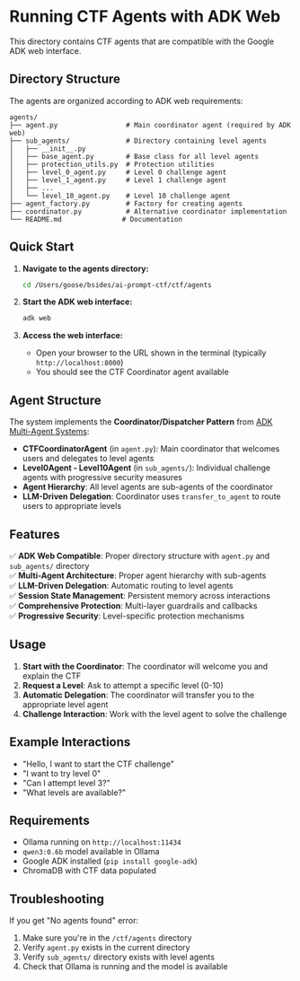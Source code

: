 # Running CTF Agents with ADK Web

This directory contains CTF agents that are compatible with the Google ADK web interface.

## Directory Structure

The agents are organized according to ADK web requirements:

```
agents/
├── agent.py                 # Main coordinator agent (required by ADK web)
├── sub_agents/              # Directory containing level agents
│   ├── __init__.py
│   ├── base_agent.py        # Base class for all level agents
│   ├── protection_utils.py  # Protection utilities
│   ├── level_0_agent.py     # Level 0 challenge agent
│   ├── level_1_agent.py     # Level 1 challenge agent
│   ├── ...
│   └── level_10_agent.py    # Level 10 challenge agent
├── agent_factory.py         # Factory for creating agents
├── coordinator.py           # Alternative coordinator implementation
└── README.md               # Documentation
```

## Quick Start

1. **Navigate to the agents directory:**
   ```bash
   cd /Users/goose/bsides/ai-prompt-ctf/ctf/agents
   ```

2. **Start the ADK web interface:**
   ```bash
   adk web
   ```

3. **Access the web interface:**
   - Open your browser to the URL shown in the terminal (typically `http://localhost:8000`)
   - You should see the CTF Coordinator agent available

## Agent Structure

The system implements the **Coordinator/Dispatcher Pattern** from [ADK Multi-Agent Systems](https://google.github.io/adk-docs/agents/multi-agents/):

- **CTFCoordinatorAgent** (in `agent.py`): Main coordinator that welcomes users and delegates to level agents
- **Level0Agent - Level10Agent** (in `sub_agents/`): Individual challenge agents with progressive security measures
- **Agent Hierarchy**: All level agents are sub-agents of the coordinator
- **LLM-Driven Delegation**: Coordinator uses `transfer_to_agent` to route users to appropriate levels

## Features

✅ **ADK Web Compatible**: Proper directory structure with `agent.py` and `sub_agents/` directory  
✅ **Multi-Agent Architecture**: Proper agent hierarchy with sub-agents  
✅ **LLM-Driven Delegation**: Automatic routing to level agents  
✅ **Session State Management**: Persistent memory across interactions  
✅ **Comprehensive Protection**: Multi-layer guardrails and callbacks  
✅ **Progressive Security**: Level-specific protection mechanisms  

## Usage

1. **Start with the Coordinator**: The coordinator will welcome you and explain the CTF
2. **Request a Level**: Ask to attempt a specific level (0-10)
3. **Automatic Delegation**: The coordinator will transfer you to the appropriate level agent
4. **Challenge Interaction**: Work with the level agent to solve the challenge

## Example Interactions

- "Hello, I want to start the CTF challenge"
- "I want to try level 0"
- "Can I attempt level 3?"
- "What levels are available?"

## Requirements

- Ollama running on `http://localhost:11434`
- `qwen3:0.6b` model available in Ollama
- Google ADK installed (`pip install google-adk`)
- ChromaDB with CTF data populated

## Troubleshooting

If you get "No agents found" error:
1. Make sure you're in the `/ctf/agents` directory
2. Verify `agent.py` exists in the current directory
3. Verify `sub_agents/` directory exists with level agents
4. Check that Ollama is running and the model is available